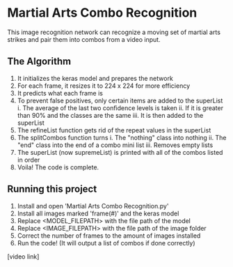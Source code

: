 # Martial Arts Combo Recognition

 This image recognition network can recognize a moving set of martial arts strikes and pair them into combos from a video input.

## The Algorithm

1. It initializes the keras model and prepares the network
2. For each frame, it resizes it to 224 x 224 for more efficiency
3. It predicts what each frame is
4. To prevent false positives, only certain items are added to the superList
   i. The average of the last two confidence levels is taken
   ii. If it is greater than 90% and the classes are the same
   iii. It is then added to the superList
5. The refineList function gets rid of the repeat values in the superList
6. The splitCombos function turns
   i. The "nothing" class into nothing
   ii. The "end" class into the end of a combo mini list
   iii. Removes empty lists
7. The superList (now supremeList) is printed with all of the combos listed in order
8. Voila! The code is complete.

## Running this project

1. Install and open 'Martial Arts Combo Recognition.py'
2. Install all images marked 'frame(#)' and the keras model
3. Replace <MODEL_FILEPATH> with the file path of the model
4. Replace <IMAGE_FILEPATH> with the file path of the image folder
5. Correct the number of frames to the amount of images installed
7. Run the code! (It will output a list of combos if done correctly)

[video link]
